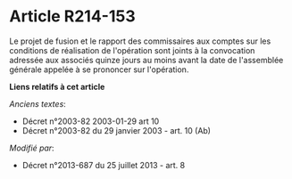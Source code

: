 # Article R214-153

Le projet de fusion et le rapport des commissaires aux comptes sur les conditions de réalisation de l'opération sont joints à
la convocation adressée aux associés quinze jours au moins avant la date de l'assemblée générale appelée à se prononcer sur
l'opération.

**Liens relatifs à cet article**

_Anciens textes_:

  - Décret n°2003-82 2003-01-29 art 10
  - Décret n°2003-82 du 29 janvier 2003 - art. 10 (Ab)

_Modifié par_:

  - Décret n°2013-687 du 25 juillet 2013 - art. 8
